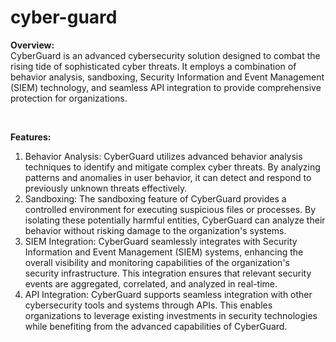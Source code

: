 # cyber-guard 

<b>Overview:</b> <br>
CyberGuard is an advanced cybersecurity solution designed to combat the rising tide of sophisticated cyber threats. It employs a combination of behavior analysis, sandboxing, Security Information and Event Management (SIEM) technology, and seamless API integration to provide comprehensive protection for organizations.

<br>

<b> Features: </b> <br>
1) Behavior Analysis: CyberGuard utilizes advanced behavior analysis techniques to identify and mitigate complex cyber threats. By analyzing patterns and anomalies in user behavior, it can detect and respond to previously unknown threats effectively. 
2) Sandboxing: The sandboxing feature of CyberGuard provides a controlled environment for executing suspicious files or processes. By isolating these potentially harmful entities, CyberGuard can analyze their behavior without risking damage to the organization's systems. 
3) SIEM Integration: CyberGuard seamlessly integrates with Security Information and Event Management (SIEM) systems, enhancing the overall visibility and monitoring capabilities of the organization's security infrastructure. This integration ensures that relevant security events are aggregated, correlated, and analyzed in real-time. 
4) API Integration: CyberGuard supports seamless integration with other cybersecurity tools and systems through APIs. This enables organizations to leverage existing investments in security technologies while benefiting from the advanced capabilities of CyberGuard.


